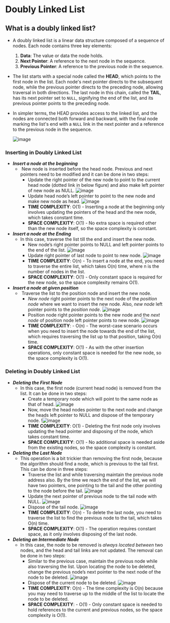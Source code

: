 # Doubly Linked List
## What is a doubly linked list?
-  A doubly linked list is a linear data structure composed of a sequence of nodes. Each node contains three key elements:

	1. **Data**: The value or data the node holds.
	2. **Next Pointer**: A reference to the next node in the sequence.
	3. **Previous Pointer**: A reference to the previous node in the sequence.
- The list starts with a special node called the **HEAD**, which points to the first node in the list. Each node's next pointer directs to the subsequent node, while the previous pointer directs to the preceding node, allowing traversal in both directions. The last node in this chain, called the **TAIL**, has its next pointer set to `NULL`, signifying the end of the list, and its previous pointer points to the preceding node.
- In simpler terms, the HEAD provides access to the linked list, and the nodes are connected both forward and backward, with the final node marking the list's end with a `NULL` link in the next pointer and a reference to the previous node in the sequence.

  
   ![image](images/ll-21.png)

### Inserting in Doubly Linked List
- ***Insert a node at the beginning***
	-  New node is inserted before the head node. Previous and next pointers need to be modified and it can be done in two steps:
		- Update the right pointer of the new node to point to the current head node (dotted link in below figure) and also make left pointer of new node as NULL.
		  ![image](images/ll-15.png)
		- Update head node’s left pointer to point to the new node and make new node as head.
		  ![image](images/ll-16.png)
		- **TIME COMPLEXITY**: O(1)  - Inserting a node at the beginning only involves updating the pointers of the head and the new node, which takes constant time.
		- **SPACE COMPLEXITY**: O(1) - No extra space is required other than the new node itself, so the space complexity is constant.
- ***Insert a node at the Ending***
	- In this case, traverse the list till the end and insert the new node.
		- New node’s right pointer points to NULL and left pointer points to the end of the list.
		  ![image](images/ll-17.png)
		- Update right pointer of last node to point to new node.
		  ![image](images/ll-18.png)
		- **TIME COMPLEXITY**: O(n) - To insert a node at the end, you need to traverse the entire list, which takes O(n) time, where n is the number of nodes in the list.
		- **SPACE COMPLEXITY**: O(1) - Only constant space is required for the new node, so the space complexity remains O(1).
- ***Insert a node at given position***
	-  Traverse the list to the position node and insert the new node.
		- _New node_ right pointer points to the next node of the _position node_ where we want to insert the new node. Also, _new node_ left pointer points to the _position node_.
		  ![image](images/ll-19.png)
		- Position node right pointer points to the new node and the _next node_ of position node left pointer points to new node.
		  ![image](images/ll-20.png)
		- **TIME COMPLEXITY**: - O(n) - The worst-case scenario occurs when you need to insert the node towards the end of the list, which requires traversing the list up to that position, taking O(n) time.
		- **SPACE COMPLEXITY**: O(1) - As with the other insertion operations, only constant space is needed for the new node, so the space complexity is O(1).
### Deleting in Doubly Linked List
- ***Deleting the First Node***
	- In this case, the first node (current head node) is removed from the list. It can be done in two steps:
		- Create a temporary node which will point to the same node as that of head.
		  ![image](images/ll-22.png)
		- Now, move the head nodes pointer to the next node and change the heads left pointer to NULL and dispose of the temporary node.
		  !![image](images/ll-23.png)
		- **TIME COMPLEXITY**: O(1) - Deleting the first node only involves updating the head pointer and disposing of the node, which takes constant time.
		- **SPACE COMPLEXITY**: O(1) -  No additional space is needed aside from the existing nodes, so the space complexity is constant.
- ***Deleting the Last Node***
	- This operation is a bit trickier than removing the first node, because the algorithm should find a node, which is previous to the tail first. This can be done in three steps:
		- Traverse the list and while traversing maintain the previous node address also. By the time we reach the end of the list, we will have two pointers, one pointing to the tail and the other pointing to the node before the tail.
		  ![image](images/ll-24.png)
		- Update the next pointer of previous node to the tail node with NULL.
		  ![image](images/ll-25.png)
		- Dispose of the tail node.
		  ![image](images/ll-26.png)
		- **TIME COMPLEXITY**: O(n) - To delete the last node, you need to traverse the list to find the previous node to the tail, which takes O(n) time.
		- **SPACE COMPLEXITY**: O(1) - The operation requires constant space, as it only involves disposing of the last node.
- ***Deleting an Intermediate Node***
	- In this case, the node to be removed is _always located between_ two nodes, and the head and tail links are not updated. The removal can be done in two steps:
		- Similar to the previous case, maintain the previous node while also traversing the list. Upon locating the node to be deleted, change the previous node’s next pointer to the next node of the node to be deleted.
		  ![image](images/ll-27.png)
		- Dispose of the current node to be deleted.
		  ![image](images/ll-28.png)
		- **TIME COMPLEXITY**: O(n) - The time complexity is O(n) because you may need to traverse up to the middle of the list to locate the node to be deleted.
		- **SPACE COMPLEXITY**: - O(1) - Only constant space is needed to hold references to the current and previous nodes, so the space complexity is O(1).